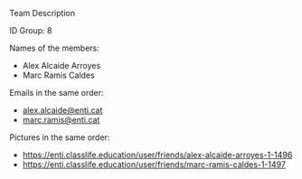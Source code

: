 Team Description

ID Group: 8

Names of the members: 
  - Alex Alcaide Arroyes 
  - Marc Ramis Caldes
  
Emails in the same order: 
  - alex.alcaide@enti.cat 
  - marc.ramis@enti.cat
  
Pictures in the same order: 
  - https://enti.classlife.education/user/friends/alex-alcaide-arroyes-1-1496 
  - https://enti.classlife.education/user/friends/marc-ramis-caldes-1-1497